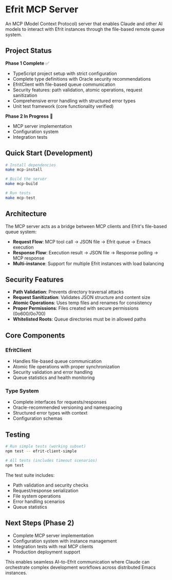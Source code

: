 # Efrit MCP Server

An MCP (Model Context Protocol) server that enables Claude and other AI models to interact with Efrit instances through the file-based remote queue system.

## Project Status

**Phase 1 Complete** ✅
- TypeScript project setup with strict configuration
- Complete type definitions with Oracle security recommendations
- EfritClient with file-based queue communication
- Security features: path validation, atomic operations, request sanitization
- Comprehensive error handling with structured error types
- Unit test framework (core functionality verified)

**Phase 2 In Progress** 🚧
- MCP server implementation
- Configuration system
- Integration tests

## Quick Start (Development)

```bash
# Install dependencies
make mcp-install

# Build the server
make mcp-build

# Run tests
make mcp-test
```

## Architecture

The MCP server acts as a bridge between MCP clients and Efrit's file-based queue system:

- **Request Flow**: MCP tool call → JSON file → Efrit queue → Emacs execution
- **Response Flow**: Execution result → JSON file → Response polling → MCP response
- **Multi-instance**: Support for multiple Efrit instances with load balancing

## Security Features

- **Path Validation**: Prevents directory traversal attacks
- **Request Sanitization**: Validates JSON structure and content size
- **Atomic Operations**: Uses temp files and renames for consistency
- **Proper Permissions**: Files created with secure permissions (0o600/0o700)
- **Whitelisted Roots**: Queue directories must be in allowed paths

## Core Components

### EfritClient
- Handles file-based queue communication
- Atomic file operations with proper synchronization
- Security validation and error handling
- Queue statistics and health monitoring

### Type System
- Complete interfaces for requests/responses
- Oracle-recommended versioning and namespacing
- Structured error types with context
- Configuration schemas

## Testing

```bash
# Run simple tests (working subset)
npm test -- efrit-client-simple

# All tests (includes timeout scenarios)
npm test
```

The test suite includes:
- Path validation and security checks
- Request/response serialization
- File system operations
- Error handling scenarios
- Queue statistics

## Next Steps (Phase 2)

- Complete MCP server implementation
- Configuration system with instance management
- Integration tests with real MCP clients
- Production deployment support

This enables seamless AI-to-Efrit communication where Claude can orchestrate complex development workflows across distributed Emacs instances.
